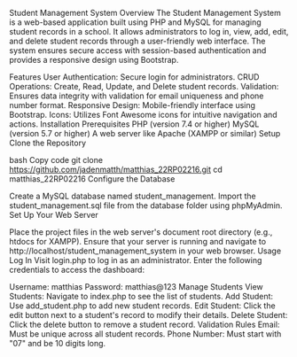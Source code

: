 Student Management System
Overview
The Student Management System is a web-based application built using PHP and MySQL for managing student records in a school. It allows administrators to log in, view, add, edit, and delete student records through a user-friendly web interface. The system ensures secure access with session-based authentication and provides a responsive design using Bootstrap.

Features
User Authentication: Secure login for administrators.
CRUD Operations: Create, Read, Update, and Delete student records.
Validation: Ensures data integrity with validation for email uniqueness and phone number format.
Responsive Design: Mobile-friendly interface using Bootstrap.
Icons: Utilizes Font Awesome icons for intuitive navigation and actions.
Installation
Prerequisites
PHP (version 7.4 or higher)
MySQL (version 5.7 or higher)
A web server like Apache (XAMPP or similar)
Setup
Clone the Repository

bash
Copy code
git clone https://github.com/jadenmatth/matthias_22RP02216.git
cd matthias_22RP02216
Configure the Database

Create a MySQL database named student_management.
Import the student_management.sql file from the database folder using phpMyAdmin.
Set Up Your Web Server

Place the project files in the web server's document root directory (e.g., htdocs for XAMPP).
Ensure that your server is running and navigate to http://localhost/student_management_system in your web browser.
Usage
Log In
Visit login.php to log in as an administrator. Enter the following credentials to access the dashboard:

Username: matthias
Password: matthias@123
Manage Students
View Students: Navigate to index.php to see the list of students.
Add Student: Use add_student.php to add new student records.
Edit Student: Click the edit button next to a student's record to modify their details.
Delete Student: Click the delete button to remove a student record.
Validation Rules
Email: Must be unique across all student records.
Phone Number: Must start with "07" and be 10 digits long.
